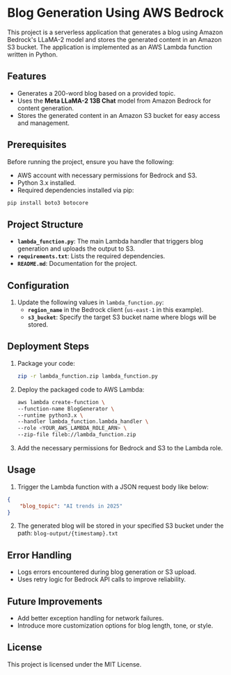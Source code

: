 # Blog Generation Using AWS Bedrock

This project is a serverless application that generates a blog using Amazon Bedrock's LLaMA-2 model and stores the generated content in an Amazon S3 bucket. The application is implemented as an AWS Lambda function written in Python.

## Features
- Generates a 200-word blog based on a provided topic.
- Uses the **Meta LLaMA-2 13B Chat** model from Amazon Bedrock for content generation.
- Stores the generated content in an Amazon S3 bucket for easy access and management.

## Prerequisites
Before running the project, ensure you have the following:
- AWS account with necessary permissions for Bedrock and S3.
- Python 3.x installed.
- Required dependencies installed via pip:

```bash
pip install boto3 botocore
```

## Project Structure
- **`lambda_function.py`**: The main Lambda handler that triggers blog generation and uploads the output to S3.
- **`requirements.txt`**: Lists the required dependencies.
- **`README.md`**: Documentation for the project.

## Configuration
1. Update the following values in `lambda_function.py`:
   - **`region_name`** in the Bedrock client (`us-east-1` in this example).
   - **`s3_bucket`**: Specify the target S3 bucket name where blogs will be stored.

## Deployment Steps
1. Package your code:
   ```bash
   zip -r lambda_function.zip lambda_function.py
   ```
2. Deploy the packaged code to AWS Lambda:
   ```bash
   aws lambda create-function \
   --function-name BlogGenerator \
   --runtime python3.x \
   --handler lambda_function.lambda_handler \
   --role <YOUR_AWS_LAMBDA_ROLE_ARN> \
   --zip-file fileb://lambda_function.zip
   ```
3. Add the necessary permissions for Bedrock and S3 to the Lambda role.

## Usage
1. Trigger the Lambda function with a JSON request body like below:

```json
{
    "blog_topic": "AI trends in 2025"
}
```

2. The generated blog will be stored in your specified S3 bucket under the path: `blog-output/{timestamp}.txt`

## Error Handling
- Logs errors encountered during blog generation or S3 upload.
- Uses retry logic for Bedrock API calls to improve reliability.

## Future Improvements
- Add better exception handling for network failures.
- Introduce more customization options for blog length, tone, or style.

## License
This project is licensed under the MIT License.
